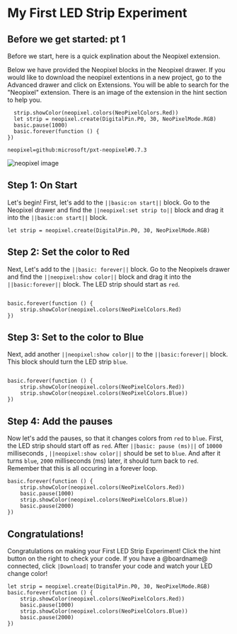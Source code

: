 
# My First LED Strip Experiment

## Before we get started: pt 1
Before we start, here is a quick explination about the Neopixel extension. 

Below we have provided the Neopixel blocks in the Neopixel drawer. 
If you would like to download the neopixel extentions in a new project, 
go to the Advanced drawer and click on Extensions. You will be able to search for the "Neopixel" extension. 
There is an image of the extension in the hint section to help you. 
```ghost
  strip.showColor(neopixel.colors(NeoPixelColors.Red))
  let strip = neopixel.create(DigitalPin.P0, 30, NeoPixelMode.RGB)
  basic.pause(1000)
  basic.forever(function () {
})
```
```package
neopixel=github:microsoft/pxt-neopixel#0.7.3
```

![neopixel image](https://user-images.githubusercontent.com/46551376/85745582-ceacb080-b6d3-11ea-96b2-48aca7aaf921.png)

## Step 1: On Start
Let's begin! First, let's add to the ``||basic:on start||`` block. Go to the Neopixel drawer and find the 
``||neopixel:set strip to||`` block and drag it into the ``||basic:on start||`` block.

```blocks
let strip = neopixel.create(DigitalPin.P0, 30, NeoPixelMode.RGB)

```

## Step 2: Set the color to Red
Next, Let's add to the ``||basic: forever||`` block. Go to the Neopixels drawer and find the 
``||neopixel:show color||`` block and drag it into the ``||basic:forever||`` block.
The LED strip should start as ``red``.
```blocks

basic.forever(function () {
    strip.showColor(neopixel.colors(NeoPixelColors.Red)
})

```

## Step 3: Set to the color to Blue
Next, add another ``||neopixel:show color||`` to the ``||basic:forever||`` block. 
This block should turn the LED strip ``blue``.
```blocks

basic.forever(function () {
    strip.showColor(neopixel.colors(NeoPixelColors.Red))
    strip.showColor(neopixel.colors(NeoPixelColors.Blue))
})
```


## Step 4: Add the pauses
Now let's add the pauses, so that it changes colors from ``red`` to ``blue``. 
First, the LED strip should start off as ``red``. 
After ``||basic: pause (ms)||`` of ``10000`` milliseconds , ``||neopixel:show color||`` should be set to ``blue``. 
And after it turns ``blue``, ``2000`` milliseconds (ms) later, it should turn back to ``red``. 
Remember that this is all occuring in a forever loop.

```blocks
basic.forever(function () {
    strip.showColor(neopixel.colors(NeoPixelColors.Red))
    basic.pause(1000)
    strip.showColor(neopixel.colors(NeoPixelColors.Blue))
    basic.pause(2000)
})
```

## Congratulations!
Congratulations on making your First LED Strip Experiment!
Click the hint button on the right to check your code. 
If you have a @boardname@ connected, click ``|Download|`` to transfer your code and watch your LED change color!

```blocks
let strip = neopixel.create(DigitalPin.P0, 30, NeoPixelMode.RGB)
basic.forever(function () {
    strip.showColor(neopixel.colors(NeoPixelColors.Red))
    basic.pause(1000)
    strip.showColor(neopixel.colors(NeoPixelColors.Blue))
    basic.pause(2000)
})
```



